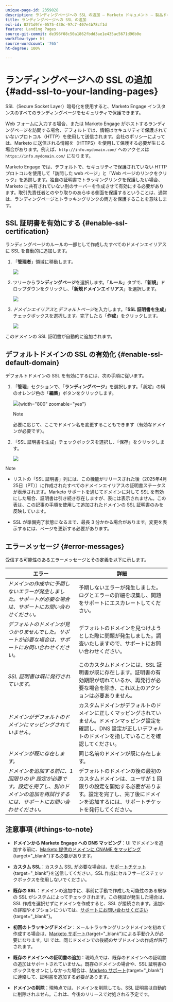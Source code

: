 ```yaml
---
unique-page-id: 2359828
description: ランディングページへの SSL の追加 — Marketo ドキュメント — 製品ドキュメント
title: ランディングページへの SSL の追加
exl-id: 8271d9fe-0575-430c-97c7-407e4b78cf1d
feature: Landing Pages
source-git-commit: de396f08c50a1862fbdd3ae1e435ac5671d96b0e
workflow-type: ht
source-wordcount: '765'
ht-degree: 100%

---
```


# ランディングページへの SSL の追加 {#add-ssl-to-your-landing-pages}

SSL（Secure Socket Layer）暗号化を使用すると、Marketo Engage インスタンスのすべてのランディングページをセキュリティで保護できます。

Web フォームに入力する場合、または Marketo Engage がホストするランディングページを訪問する場合、デフォルトでは、情報はセキュリティで保護されていないプロトコル（HTTP）を使用して送信されます。会社のポリシーによっては、Marketo に送信される情報を（HTTPS）を使用して保護する必要が生じる場合があります。例えば、`http://info.mydomain.com/` へのアクセスは `https://info.mydomain.com/` になります。

Marketo Engage では、デフォルトで、セキュリティで保護されていない HTTP プロトコルを使用して「訪問した web ページ」と「Web ページのリンクをクリック」を追跡します。独自の証明書でトラッキングリンクを保護したい場合、Marketo に共有されていない別のサーバーを作成させて有効にする必要があります。取引先責任者とのやり取りのあらゆる側面を保護するということは、通常は、ランディングページとトラッキングリンクの両方を保護することを意味します。

## SSL 証明書を有効にする {#enable-ssl-certification}

ランディングページのルールの一部として作成したすべてのドメインエイリアスに SSL を自動的に追加します。

1. 「**管理者**」領域に移動します。

   ![](assets/add-ssl-to-your-landing-pages-1.png)

1. ツリーから&#x200B;**ランディングページ**&#x200B;を選択します。「**ルール**」タブで、「**新規**」ドロップダウンをクリックし、「**新規ドメインエイリアス**」を選択します。

   ![](assets/add-ssl-to-your-landing-pages-2.png)

1. _ドメインエイリアス_&#x200B;と&#x200B;_デフォルトページ_&#x200B;を入力します。「**SSL 証明書を生成**」チェックボックスを選択します。完了したら「**作成**」をクリックします。

   ![](assets/add-ssl-to-your-landing-pages-3.png)

このドメインの SSL 証明書が自動的に追加されます。

## デフォルトドメインの SSL の有効化 {#enable-ssl-default-domain}

デフォルトドメインの SSL を有効にするには、次の手順に従います。

1. 「**管理**」セクションで、「**ランディングページ**」を選択します。「_設定_」の横のオレンジ色の「**編集**」ボタンをクリックします。

   ![](assets/add-ssl-to-your-landing-pages-4.png){width="800" zoomable="yes"}

   >[!NOTE]
   >
   >必要に応じて、ここでドメイン名を変更することもできます（有効なドメインが必要です）。

1. 「SSL 証明書を生成」チェックボックスを選択し、「保存」をクリックします。

   ![](assets/add-ssl-to-your-landing-pages-5.png)

>[!NOTE]
>
>* リストの「SSL 証明書」列には、この機能がリリースされた後（2025年4月25日（PT））に作成されたすべてのドメインエイリアスの証明書ステータスが表示されます。Marketo サポートを通じてドメインに対して SSL を有効にした場合、証明書は引き続き存在しますが、表には表示されません。この表は、この記事の手順を使用して追加されたドメインの SSL 証明書のみを反映しています。
>
>* SSL が準備完了状態になるまで、最長 3 分かかる場合があります。変更を表示するには、ページを更新する必要があります。

## エラーメッセージ {#error-messages}

受信する可能性のあるエラーメッセージとその定義を以下に示します。

<table><thead>
  <tr>
    <th>エラー</th>
    <th>詳細</th>
  </tr></thead>
<tbody>
  <tr>
    <td><i>ドメインの作成中に予期しないエラーが発生しました。サポートが必要な場合は、サポートにお問い合わせください。</i></td>
    <td>予期しないエラーが発生しました。ログとエラーの詳細を収集し、問題をサポートにエスカレートしてください。</td>
  </tr>
  <tr>
    <td><i>デフォルトのドメインが見つかりませんでした。サポートが必要な場合は、サポートにお問い合わせください。</i></td>
    <td>デフォルトのドメインを見つけようとした際に問題が発生しました。調査いたしますので、サポートにお問い合わせください。</td>
  </tr>
  <tr>
    <td><i>SSL 証明書は既に発行されています。</i></td>
    <td>このカスタムドメインには、SSL 証明書が既に存在します。証明書の有効期限が切れているか、再発行が必要な場合を除き、これ以上のアクションは必要ありません。</td>
  </tr>
  <tr>
    <td><i>ドメインがデフォルトのドメインにマッピングされていません。</i></td>
    <td>カスタムドメインがデフォルトのドメインに正しくマッピングされていません。ドメインマッピング設定を確認し、DNS 設定が正しいデフォルトのドメインを指していることを確認してください。</td>
  </tr>
  <tr>
    <td><i>ドメインが既に存在します。</i></td>
    <td>同じ名前のドメインが既に存在します。</td>
  </tr>
  <tr>
    <td><i>ドメインを追加する前に、1 回限りの IP 設定が必要です。設定を完了し、別のドメインの追加を再試行するには、サポートにお問い合わせください。</i></td>
    <td>デフォルトのドメインの後の最初のカスタムドメインは、ユーザが 1 回限りの設定を開始する必要があります。設定を完了し、完了後にドメインを追加するには、サポートチケットを発行してください。</td>
  </tr>
</tbody></table>

## 注意事項 {#things-to-note}

* **ドメインから Marketo Engage への DNS マッピング**：UI でドメインを追加する前に、[Marketo 提供のドメインに CNAME をマッピング](https://experienceleague.adobe.com/ja/docs/marketo/using/getting-started/initial-setup/setup-steps#customize-your-landing-page-urls-with-a-cname){target="_blank"}する必要があります。

* **カスタム SSL**：カスタム SSL が必要な場合は、[サポートチケット](https://nation.marketo.com/t5/support/ct-p/Support){target="_blank"}を送信してください。SSL 作成にセルフサービスチェックボックスを使用しないでください。

* **既存の SSL**：ドメインの追加中に、事前に手動で作成した可能性のある既存の SSL がシステムによってチェックされます。この検証が発生した場合は、SSL 作成を選択せずにドメインを作成すると、SSL が接続されます。追加kの詳細やオプションについては、[サポートにお問い合わせください](https://nation.marketo.com/t5/support/ct-p/Support){target="_blank"}。

* **初回のトラッキングドメイン**：メールトラッキングリンクドメインを初めて作成する場合は、[Marketo サポート](https://nation.marketo.com/t5/support/ct-p/Support){target="_blank"}による手動介入が必要になります。UI では、同じドメインでの後続のサブドメインの作成が許可されます。

* **既存のドメインへの証明書の追加**：現時点では、既存のドメインへの証明書の追加はサポートされていません。既存のドメインの場合や、SSL 証明書のボックスをオンにしなかった場合は、[Marketo サポート](https://nation.marketo.com/t5/support/ct-p/Support){target="_blank"}に連絡して、証明書を追加する必要があります。

* **ドメインの削除**：現時点では、ドメインを削除しても、SSL 証明書は自動的に削除されません。これは、今後のリリースで対処される予定です。
